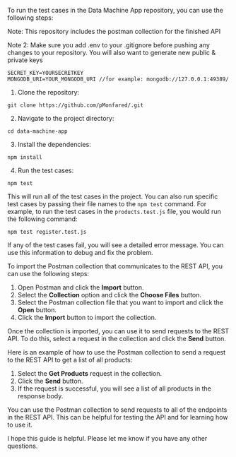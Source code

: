 To run the test cases in the Data Machine App repository, you can use the following steps:

Note: This repository includes the postman collection for the finished API

Note 2: Make sure you add .env to your .gitignore before pushing any changes to your repository. You will also want to generate new public & private keys

```
SECRET_KEY=YOURSECRETKEY
MONGODB_URI=YOUR_MONGODB_URI //for example: mongodb://127.0.0.1:49389/
```

1. Clone the repository:

```
git clone https://github.com/pMonfared/.git
```

2. Navigate to the project directory:

```
cd data-machine-app
```

3. Install the dependencies:

```
npm install
```

4. Run the test cases:

```
npm test
```

This will run all of the test cases in the project. You can also run specific test cases by passing their file names to the `npm test` command. For example, to run the test cases in the `products.test.js` file, you would run the following command:

```
npm test register.test.js
```

If any of the test cases fail, you will see a detailed error message. You can use this information to debug and fix the problem.

To import the Postman collection that communicates to the REST API, you can use the following steps:

1. Open Postman and click the **Import** button.
2. Select the **Collection** option and click the **Choose Files** button.
3. Select the Postman collection file that you want to import and click the **Open** button.
4. Click the **Import** button to import the collection.

Once the collection is imported, you can use it to send requests to the REST API. To do this, select a request in the collection and click the **Send** button.

Here is an example of how to use the Postman collection to send a request to the REST API to get a list of all products:

1. Select the **Get Products** request in the collection.
2. Click the **Send** button.
3. If the request is successful, you will see a list of all products in the response body.

You can use the Postman collection to send requests to all of the endpoints in the REST API. This can be helpful for testing the API and for learning how to use it.

I hope this guide is helpful. Please let me know if you have any other questions.
